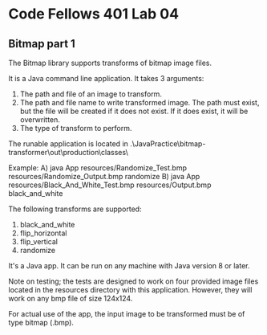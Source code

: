# Code Fellows 401 Lab 04

## Bitmap part 1

The Bitmap library supports transforms of bitmap image files.

It is a Java command line application. It takes 3 arguments:
1. The path and file of an image to transform.
2. The path and file name to write transformed image. The path must exist, but the file will be created if it does not exist. If it does exist, it will be overwritten.
3. The type of transform to perform.

The runable application is located in .\JavaPractice\bitmap-transformer\out\production\classes\

Example:
A) java App resources/Randomize_Test.bmp resources/Randomize_Output.bmp randomize
B) java App resources/Black_And_White_Test.bmp resources/Output.bmp black_and_white

The following transforms are supported:
1. black_and_white
2. flip_horizontal
3. flip_vertical
4. randomize

It's a Java app. It can be run on any machine with Java version 8 or later.

Note on testing; the tests are designed to work on four provided image files located in the resources directory with this application. However, they will work on any bmp file of size 124x124.

For actual use of the app, the input image to be transformed must be of type bitmap (.bmp).
